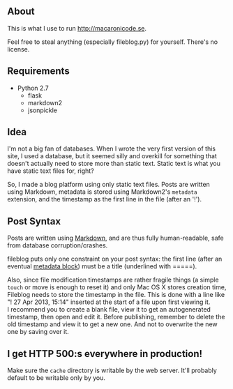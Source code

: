 About
-----
This is what I use to run <http://macaronicode.se>.

Feel free to steal anything (especially fileblog.py) for yourself. There's no license.

Requirements
------------
* Python 2.7
	* flask
	* markdown2
	* jsonpickle

Idea
----
I'm not a big fan of databases. When I wrote the very first version of this site, I used a database, but it seemed silly and overkill for something that doesn't actually need to store more than static text. Static text is what you have static text files for, right?

So, I made a blog platform using only static text files. Posts are written using Markdown, metadata is stored using Markdown2's `metadata` extension, and the timestamp as the first line in the file (after an '!').

Post Syntax
-----------
Posts are written using [Markdown](daringfireball.net/projects/markdown), and are thus fully human-readable, safe from database corruption/crashes.

fileblog puts only one constraint on your post syntax: the first line (after an eventual [metadata block](http://hiltmon.com/blog/2012/06/18/markdown-metadata/)) must be a title (underlined with =====).

Also, since file modification timestamps are rather fragile things (a simple `touch` or move is enough to reset it) and only Mac OS X stores creation time, Fileblog needs to store the timestamp in the file.
This is done with a line like "! 27 Apr 2013, 15:14" inserted at the start of a file upon first viewing it.  
I recommend you to create a blank file, view it to get an autogenerated timestamp, then open and edit it. Before publishing, remember to delete the old timestamp and view it to get a new one. And not to overwrite the new one by saving over it.

I get HTTP 500:s everywhere in production!
------------------------------------------
Make sure the `cache` directory is writable by the web server. It'll probably default to be writable only by you.
